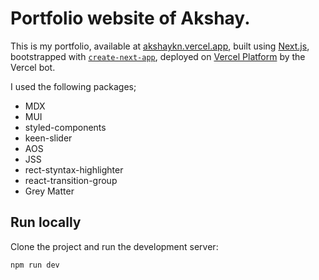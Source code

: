 # Portfolio website of Akshay.
This is my portfolio, available at [akshaykn.vercel.app](akshaykn.vercel.app), built using [Next.js](https://nextjs.org/), bootstrapped with [`create-next-app`](https://github.com/vercel/next.js/tree/canary/packages/create-next-app), deployed on [Vercel Platform](https://vercel.com/new?utm_medium=default-template&filter=next.js&utm_source=create-next-app&utm_campaign=create-next-app-readme) by the Vercel bot. 

I used the following packages;
- MDX
- MUI
- styled-components
- keen-slider
- AOS
- JSS
- rect-styntax-highlighter
- react-transition-group
- Grey Matter

## Run locally

Clone the project and run the development server:

```bash
npm run dev
```
